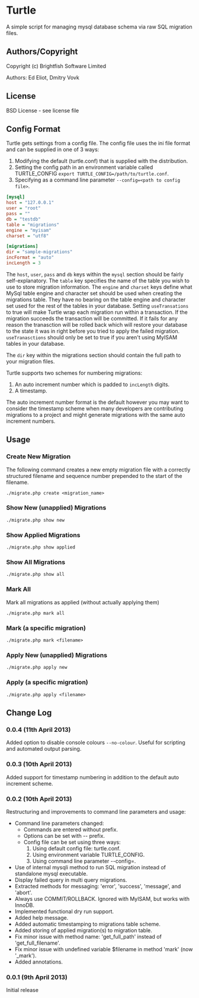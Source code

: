 # Turtle

A simple script for managing mysql database schema via raw SQL migration files.

## Authors/Copyright

Copyright (c) Brightfish Software Limited

Authors: Ed Eliot, Dmitry Vovk

## License

BSD License - see license file

## Config Format

Turtle gets settings from a config file. The config file uses the ini file format and can be supplied in one of 3 ways:

1. Modifying the default (turtle.conf) that is supplied with the distribution.
2. Setting the config path in an environment variable called TURTLE_CONFIG `export TURTLE_CONFIG=/path/to/turtle.conf`.
3. Specifying as a command line parameter `--config=<path to config file>`.

```ini
[mysql]
host = "127.0.0.1"
user = "root"
pass = ""
db = "testdb"
table = "migrations"
engine = "myisam"
charset = "utf8"

[migrations]
dir = "sample-migrations"
incFormat = "auto"
incLength = 3
```

The `host`, `user`, `pass` and `db` keys within the `mysql` section should be fairly self-explanatory. The `table` key specifies the name of the table you wish to use to store migration information. The `engine` and `charset` keys define what MySql table engine and character set should be used when creating the migrations table. They have no bearing on the table engine and character set used for the rest of the tables in your database. Setting `useTransations` to true will make Turtle wrap each migration run within a transaction. If the migration succeeds the transaction will be committed. If it fails for any reason the tranasction will be rolled back which will restore your database to the state it was in right before you tried to apply the failed migration. `useTranasctions` should only be set to true if you aren't using MyISAM tables in your database.

The `dir` key within the migrations section should contain the full path to your migration files.

Turtle supports two schemes for numbering migrations:

1. An auto increment number which is padded to `incLength` digits.
2. A timestamp.

The auto increment number format is the default however you may want to consider the timestamp scheme when many developers are contributing migrations to a project and might generate migrations with the same auto increment numbers.

## Usage

### Create New Migration

The following command creates a new empty migration file with a correctly structured filename and sequence number prepended to the start of the filename.

    ./migrate.php create <migration_name>

### Show New (unapplied) Migrations

    ./migrate.php show new

### Show Applied Migrations

    ./migrate.php show applied

### Show All Migrations

    ./migrate.php show all

### Mark All

Mark all migrations as applied (without actually applying them)

    ./migrate.php mark all

### Mark (a specific migration)

    ./migrate.php mark <filename>

### Apply New (unapplied) Migrations

    ./migrate.php apply new

### Apply (a specific migration)

    ./migrate.php apply <filename>

## Change Log

### 0.0.4 (11th April 2013)

Added option to disable console colours `--no-colour`. Useful for scripting and automated output parsing.

### 0.0.3 (10th April 2013)

Added support for timestamp numbering in addition to the default auto increment scheme.

### 0.0.2 (10th April 2013)

Restructuring and improvements to command line parameters and usage:

* Command line parameters changed:
   - Commands are entered without prefix.
   - Options can be set with -- prefix.
   - Config file can be set using three ways:
      1. Using default config file: turtle.conf.
      2. Using environment variable TURTLE_CONFIG.
      3. Using command line parameter --config=<filename>.
* Use of internal mysqli method to run SQL migration instead of standalone mysql executable.
* Display failed query in multi query migrations.
* Extracted methods for messaging: 'error', 'success', 'message', and 'abort'.
* Always use COMMIT/ROLLBACK. Ignored with MyISAM, but works with InnoDB.
* Implemented functional dry run support.
* Added help message.
* Added automatic timestamping to migrations table scheme.
* Added storing of applied migration(s) to migration table.
* Fix minor issue with method name: 'get_full_path' instead of 'get_full_filename'.
* Fix minor issue with undefined variable $filename in method 'mark' (now '_mark').
* Added annotations.

### 0.0.1 (9th April 2013)

Initial release
